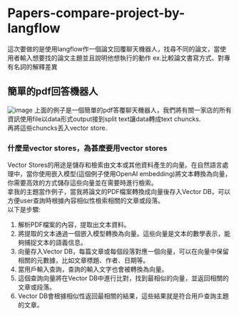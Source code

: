 # Papers-compare-project-by-langflow
這次要做的是使用langflow作一個論文回覆聊天機器人，找尋不同的論文，當使用者輸入想要找的論文主題並且說明他想執行的動作 ex.比較論文書寫方式、對專有名詞的解釋差異 <br>
## 簡單的pdf回答機器人
![image](https://github.com/yanyoulin/papers-compare-project-by-langflow/blob/main/langflow_project_pics/simple_pdf.png)
上面的例子是一個簡單的pdf答覆聊天機器人，我們將有關一家店的所有資訊使用file以data形式output接到split text讓data轉成text chuncks. <br>
再將這些chuncks丟入vector store. <br>
### 什麼是vector stores，為甚麼要用vector stores
Vector Stores的用途是儲存和檢索由文本或其他資料產生的向量。在自然語言處理中，當你使用嵌入模型(這個例子使用OpenAI embedding)將文本轉換為向量，你需要高效的方式儲存這些向量並在需要時進行檢索。<br>
拿我的主題當作例子，當我將論文的PDF檔案轉換成向量後存入Vector DB，可以方便user查詢時根據內容相似性檢索相關的文章或段落。 <br>
以下是步驟:<br>
1. 解析PDF檔案的內容，提取出文本資料。
2. 將提取的文本通過一個嵌入模型轉換為向量。這些向量是文本的數學表示，能夠捕捉文本的語義信息。
3. 向量存入Vector DB，每篇文章或每個段落對應一個向量，可以在向量中保留相關的元數據，比如文章標題、作者、日期等。
4. 當用戶輸入查詢，查詢的輸入文字也會被轉換為向量。
5. 這個查詢向量將在Vector DB中進行比對，找到最相似的向量，並返回相關的文章或段落。
6. Vector DB會根據相似性返回最相關的結果，這些結果就是符合用戶查詢主題的文章。


